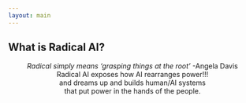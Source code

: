 ```yaml
---
layout: main
---
```

## What is Radical AI?

<div class="spacer"></div>

<div align="center">
  <i>Radical simply means ‘grasping things at the root’</i> -Angela Davis
</div>

<div class="spacer-s"></div>

<div align="center">
  Radical AI exposes how AI rearranges power!!!
  <br>
  and dreams up and builds human/AI systems 
  <br>
  that put power in the hands of the people.
</div>

<div class="spacer"></div>
